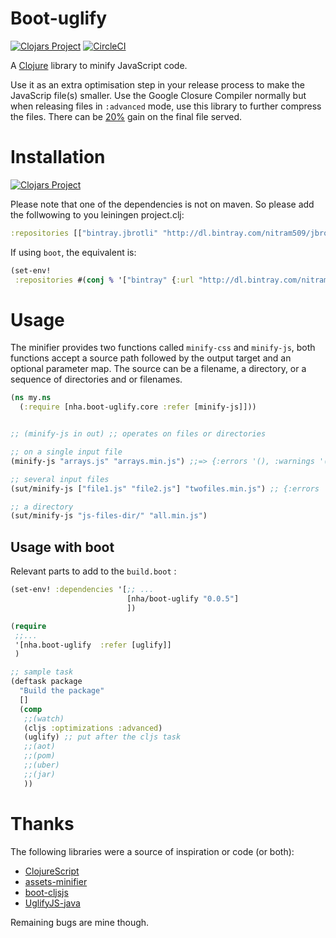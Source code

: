 # Boot-uglify

[![Clojars Project](https://img.shields.io/clojars/v/nha/boot-uglify.svg)](https://clojars.org/nha/boot-uglify)
[![CircleCI](https://circleci.com/gh/nha/boot-uglify.svg?style=shield)](https://circleci.com/gh/nha/boot-uglify.svg?style=shield)

A [Clojure](https://clojure.org/) library to minify JavaScript code.

Use it as an extra optimisation step in your release process to make the JavaScrip file(s) smaller.
Use the Google Closure Compiler normally but when releasing files in `:advanced` mode, use this library to further compress the files. There can be [20%](https://blog.jeaye.com/2016/02/16/clojurescript/) gain on the final file served.


# Installation

[![Clojars Project](http://clojars.org/nha/boot-uglify/latest-version.svg)](http://clojars.org/nha/boot-uglify)

Please note that one of the dependencies is not on maven. So please add the follwowing to you leiningen project.clj:

```clojure
:repositories [["bintray.jbrotli" "http://dl.bintray.com/nitram509/jbrotli"]]
```

If using `boot`, the equivalent is:

```clojure
(set-env!
 :repositories #(conj % '["bintray" {:url "http://dl.bintray.com/nitram509/jbrotli"}]))
```


# Usage

The minifier provides two functions called `minify-css` and `minify-js`, both functions accept a source path followed by the output target and an optional parameter map. The source can be a filename, a directory, or a sequence of directories and or filenames.


```clojure
(ns my.ns
  (:require [nha.boot-uglify.core :refer [minify-js]]))


;; (minify-js in out) ;; operates on files or directories

;; on a single input file
(minify-js "arrays.js" "arrays.min.js") ;;=> {:errors '(), :warnings '(), :sources '("arrays.js"), :target "arrays.min.js", :original-size 153, :compressed-size 47, :original-gzipped-size 109, :gzipped-size 55}

;; several input files
(sut/minify-js ["file1.js" "file2.js"] "twofiles.min.js") ;; {:errors '(), :warnings '(), :sources '("arrays.js" "blocks.js"), :target "twofiles.min.js", :original-size 336, :compressed-size 121, :original-gzipped-size 197, :gzipped-size 114}

;; a directory
(sut/minify-js "js-files-dir/" "all.min.js")


```

## Usage with boot


Relevant parts to add to the `build.boot` :


```clojure
(set-env! :dependencies '[;; ...
                          [nha/boot-uglify "0.0.5"]
                          ])

(require
 ;;...
 '[nha.boot-uglify  :refer [uglify]]
 )

;; sample task
(deftask package
  "Build the package"
  []
  (comp
   ;;(watch)
   (cljs :optimizations :advanced)
   (uglify) ;; put after the cljs task
   ;;(aot)
   ;;(pom)
   ;;(uber)
   ;;(jar)
   ))

```


# Thanks

The following libraries were a source of inspiration or code (or both):
- [ClojureScript](https://github.com/clojure/clojurescript)
- [assets-minifier](https://github.com/yogthos/asset-minifier)
- [boot-cljsjs](https://github.com/adzerk-oss/boot-cljs)
- [UglifyJS-java](https://github.com/yuanyan/UglifyJS-java)

Remaining bugs are mine though.

